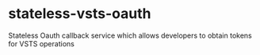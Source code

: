 # stateless-vsts-oauth
Stateless Oauth callback service which allows developers to obtain tokens for VSTS operations
